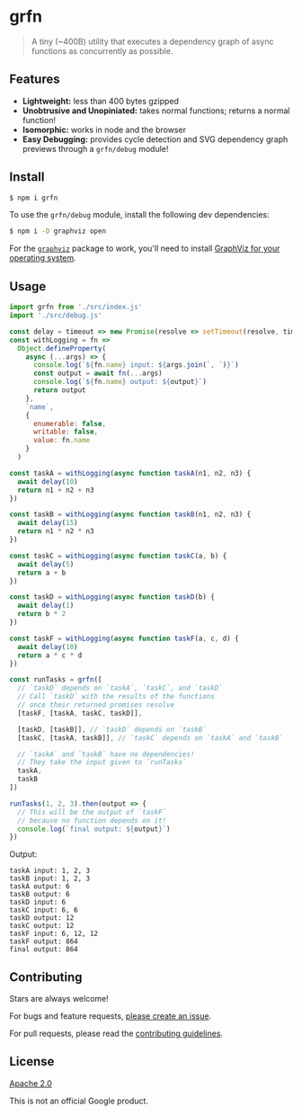 # grfn

> A tiny (~400B) utility that executes a dependency graph of async functions as concurrently as possible.

## Features

- **Lightweight:** less than 400 bytes gzipped
- **Unobtrusive and Unopiniated:** takes normal functions; returns a normal function!
- **Isomorphic:** works in node and the browser
- **Easy Debugging:** provides cycle detection and SVG dependency graph previews through a `grfn/debug` module!

## Install

```sh
$ npm i grfn
```

To use the `grfn/debug` module, install the following dev dependencies:

```sh
$ npm i -D graphviz open
```

For the [`graphviz`](https://www.npmjs.com/package/graphviz) package to work, you'll need to install [GraphViz for your operating system](http://www.graphviz.org/download#executable-packages).

## Usage

```js
import grfn from './src/index.js'
import './src/debug.js'

const delay = timeout => new Promise(resolve => setTimeout(resolve, timeout))
const withLogging = fn =>
  Object.defineProperty(
    async (...args) => {
      console.log(`${fn.name} input: ${args.join(`, `)}`)
      const output = await fn(...args)
      console.log(`${fn.name} output: ${output}`)
      return output
    },
    `name`,
    {
      enumerable: false,
      writable: false,
      value: fn.name
    }
  )

const taskA = withLogging(async function taskA(n1, n2, n3) {
  await delay(10)
  return n1 + n2 + n3
})

const taskB = withLogging(async function taskB(n1, n2, n3) {
  await delay(15)
  return n1 * n2 * n3
})

const taskC = withLogging(async function taskC(a, b) {
  await delay(5)
  return a + b
})

const taskD = withLogging(async function taskD(b) {
  await delay(1)
  return b * 2
})

const taskF = withLogging(async function taskF(a, c, d) {
  await delay(10)
  return a * c * d
})

const runTasks = grfn([
  // `taskD` depends on `taskA`, `taskC`, and `taskD`
  // Call `taskD` with the results of the functions
  // once their returned promises resolve
  [taskF, [taskA, taskC, taskD]],

  [taskD, [taskB]], // `taskD` depends on `taskB`
  [taskC, [taskA, taskB]], // `taskC` depends on `taskA` and `taskB`

  // `taskA` and `taskB` have no dependencies!
  // They take the input given to `runTasks`
  taskA,
  taskB
])

runTasks(1, 2, 3).then(output => {
  // This will be the output of `taskF`
  // because no function depends on it!
  console.log(`final output: ${output}`)
})
```

Output:

```
taskA input: 1, 2, 3
taskB input: 1, 2, 3
taskA output: 6
taskB output: 6
taskD input: 6
taskC input: 6, 6
taskD output: 12
taskC output: 12
taskF input: 6, 12, 12
taskF output: 864
final output: 864
```

## Contributing

Stars are always welcome!

For bugs and feature requests, [please create an issue](https://github.com/TomerAberbach/grfn/issues/new).

For pull requests, please read the [contributing guidelines](https://github.com/TomerAberbach/grfn/blob/main/contributing.md).

## License

[Apache 2.0](https://github.com/TomerAberbach/grfn/blob/main/license)

This is not an official Google product.
